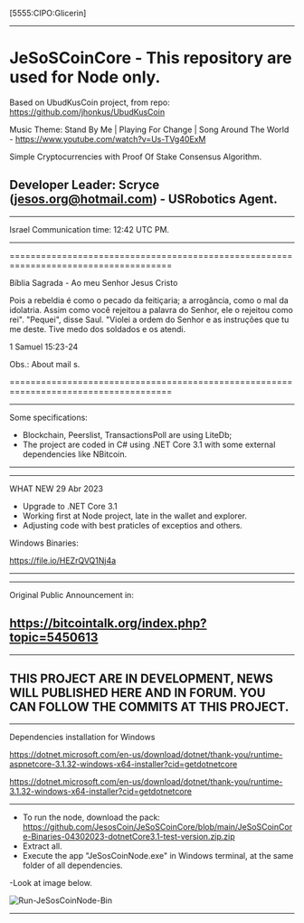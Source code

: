[5555:CIPO:Glicerin]

--------------------------------------------------------------------------------------
# JeSoSCoinCore - This repository are used for Node only.
Based on UbudKusCoin project, from repo: https://github.com/jhonkus/UbudKusCoin

Music Theme: Stand By Me | Playing For Change | Song Around The World - https://www.youtube.com/watch?v=Us-TVg40ExM

Simple Cryptocurrencies with Proof Of Stake  Consensus Algorithm.

Developer Leader: Scryce (jesos.org@hotmail.com) - USRobotics Agent.
--------------------------------------------------------------------------------------

--------------------------------------------------------------------------------------

Israel Communication time: 12:42 UTC PM.

--------------------------------------------------------------------------------------

=====================================================================================

Bíblia Sagrada - Ao meu Senhor Jesus Cristo


Pois a rebeldia
é como o pecado da feitiçaria;
a arrogância, como o mal da idolatria.
Assim como você rejeitou
a palavra do Senhor,
ele o rejeitou como rei". "Pequei", disse Saul. "Violei a ordem do Senhor e as instruções que tu me deste. Tive medo dos soldados e os atendi.

1 Samuel 15:23-24


Obs.: About mail s.

=====================================================================================


--------------------------------------------------------------------------------------
Some specifications:

- Blockchain, Peerslist, TransactionsPoll are using LiteDb;
- The project are coded in C# using .NET Core 3.1 with some external dependencies like NBitcoin.
--------------------------------------------------------------------------------------


--------------------------------------------------------------------------------------
WHAT NEW 29 Abr 2023
- Upgrade to .NET Core 3.1
- Working first at Node project, late in the wallet and explorer.
- Adjusting code with best praticles of exceptios and others.

Windows Binaries:

https://file.io/HEZrQVQ1Nj4a

--------------------------------------------------------------------------------------


--------------------------------------------------------------------------------------
Original Public Announcement in:

https://bitcointalk.org/index.php?topic=5450613
--------------------------------------------------------------------------------------


--------------------------------------------------------------------------------------
THIS PROJECT ARE IN DEVELOPMENT, NEWS WILL PUBLISHED HERE AND IN FORUM.
YOU CAN FOLLOW THE COMMITS AT THIS PROJECT.
--------------------------------------------------------------------------------------


--------------------------------------------------------------------------------------
Dependencies installation for Windows

https://dotnet.microsoft.com/en-us/download/dotnet/thank-you/runtime-aspnetcore-3.1.32-windows-x64-installer?cid=getdotnetcore

https://dotnet.microsoft.com/en-us/download/dotnet/thank-you/runtime-3.1.32-windows-x64-installer?cid=getdotnetcore


--------------------------------------------------------------------------------------

- To run the node, download the pack: https://github.com/JesosCoin/JeSoSCoinCore/blob/main/JeSoSCoinCore-Binaries-04302023-dotnetCore3.1-test-version.zip.zip
- Extract all.
- Execute the app "JeSosCoinNode.exe" in Windows terminal, at the same folder of all dependencies. 

-Look at image below.

![Run-JeSosCoinNode-Bin](https://user-images.githubusercontent.com/131688741/235360932-9bb3c637-03ec-433a-bb88-cb142fd5897a.png)

--------------------------------------------------------------------------------------
